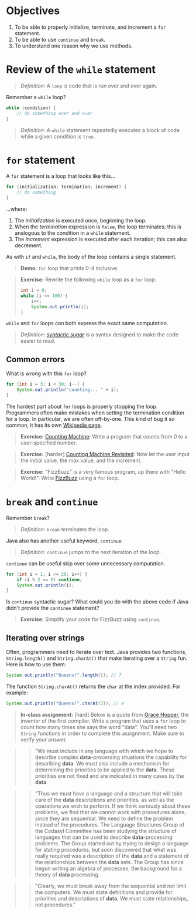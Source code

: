 Objectives
=

1. To be able to properly initialize, terminate, and increment a `for` statement.
2. To be able to use `continue` and `break`.
3. To understand one reason why we use methods.

Review of the `while` statement
=

> *Definition:* A `loop` is code that is run over and over again.

Remember a `while` loop?

```java
while (condition) {
    // do something over and over
}
```

> *Definition:* A `while` statement repeatedly executes a block of code while a given condition is `true`.

`for` statement
=
A `for` statement is a loop that looks like this...
 
```java
for (initialization; termination; increment) {
    // do something
}
```

...where:

1. The *initialization* is executed once, beginning the loop.
2. When the *termination* expression is `false`, the loop terminates; this is analogous to the condition in a `while` statement.
3. The *increment* expression is executed after each iteration; this can also decrement.

As with `if` and `while`, the body of the loop contains a single statement.

> **Demo:** `for` loop that prints 0-4 inclusive.

> **Exercise:** Rewrite the following `while` loop as a `for` loop:
> ```java
> int i = 0;
> while (i <= 100) {
>     i++;
>     System.out.println(i);
> }
> ```

`while` and `for` loops can both express the exact same computation.

> *Definition:* *[syntactic sugar](http://en.wikipedia.org/wiki/Syntactic_sugar)* is a syntax designed to make the code easier to read.

Common errors
-

What is wrong with this `for` loop?

```java
for (int i = 3; i < 30; i--) {
    System.out.println("counting... " + i);
}
```

The hardest part about `for` loops is properly stopping the loop. Programmers often make mistakes when setting the termination condition for a loop. In particular, we are often off-by-one. This kind of bug it so common, it has its own [Wikipedia page](http://en.wikipedia.org/wiki/Off-by-one_error).

> **Exercise:** [Counting Machine](http://programmingbydoing.com/a/counting-machine.html): Write a program that counts from 0 to a user-specified number.

> **Exercise:** [harder] [Counting Machine Revisited](http://programmingbydoing.com/a/counting-machine-revisited.html): Now let the user input the initial value, the max value, and the increment.

> **Exercise:** "FizzBuzz" is a very famous program, up there with "Hello World!". Write [FizzBuzz](http://programmingbydoing.com/a/fizzbuzz.html) using a `for` loop.

`break` and `continue`
=

Remember `break`?

> *Definition:* `break` terminates the loop.

Java also has another useful keyword, `continue`:

> *Definition:* `continue` jumps to the next iteration of the loop.

`continue` can be useful skip over some unnecessary computation.

```java
for (int i = 1; i <= 20; i++) {
    if (i % 2 == 0) continue;
    System.out.println(i);
}
```

Is `continue` syntactic sugar? What could you do with the above code if Java didn't provide the `continue` statement?

> **Exercise:** Simplify your code for FizzBuzz using `continue`.

Iterating over strings
-

Often, programmers need to iterate over text. Java provides two functions, `String.length()` and `String.charAt()` that make iterating over a `String` fun. Here is how to use them:

```java
System.out.println("Queens!".length()); // 7
```

The function `String.charAt()` returns the `char` at the index provided. For example:

```java
System.out.println("Queens!".charAt(3)); // e
```

> **In-class assignment:** [hard] Below is a quote from [Grace Hopper](http://en.wikipedia.org/wiki/Grace_Hopper), the inventor of the first compiler. Write a program that uses a `for` loop to count how many times she says the word "data". You'll need two `String` functions in order to complete this assignment. Make sure to verify your answer.

> > "We must include in any language with which we hope to describe complex **data**-processing situations the capability for describing **data**. We must also include a mechanism for determining the priorities to be applied to the **data**. These priorities are not fixed and are indicated in many cases by the **data**.

> > "Thus we must have a language and a structure that will take care of the **data** descriptions and priorities, as well as the operations we wish to perform. If we think seriously about these problems, we find that we cannot work with procedures alone, since they are sequential. We need to define the problem instead of the procedures. The Language Structures Group of the Codasyl Committee has been studying the structure of languages that can be used to describe **data**-processing problems. The Group started out by trying to design a language for stating procedures, but soon discovered that what was really required was a description of the **data** and a statement of the relationships between the **data** sets. The Group has since begun writing an algebra of processes, the background for a theory of **data** processing.

> > "Clearly, we must break away from the sequential and not limit the computers. We must state definitions and provide for priorities and descriptions of **data**. We must state relationships, not procedures."
